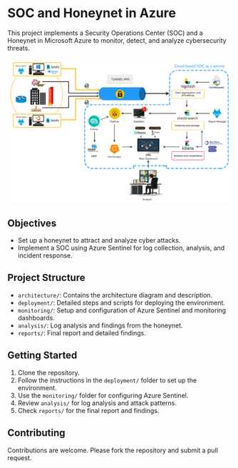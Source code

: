 # SOC and Honeynet in Azure

This project implements a Security Operations Center (SOC) and a Honeynet in Microsoft Azure to monitor, detect, and analyze cybersecurity threats.

![SOC and Honeynet Deployment Diagram](https://github.com/goro1408/SOC-Honeynet-Azure/blob/main/image_2024-11-13_230824208.png)

## Objectives
- Set up a honeynet to attract and analyze cyber attacks.
- Implement a SOC using Azure Sentinel for log collection, analysis, and incident response.

## Project Structure
- `architecture/`: Contains the architecture diagram and description.
- `deployment/`: Detailed steps and scripts for deploying the environment.
- `monitoring/`: Setup and configuration of Azure Sentinel and monitoring dashboards.
- `analysis/`: Log analysis and findings from the honeynet.
- `reports/`: Final report and detailed findings.

## Getting Started
1. Clone the repository.
2. Follow the instructions in the `deployment/` folder to set up the environment.
3. Use the `monitoring/` folder for configuring Azure Sentinel.
4. Review `analysis/` for log analysis and attack patterns.
5. Check `reports/` for the final report and findings.

## Contributing
Contributions are welcome. Please fork the repository and submit a pull request.

